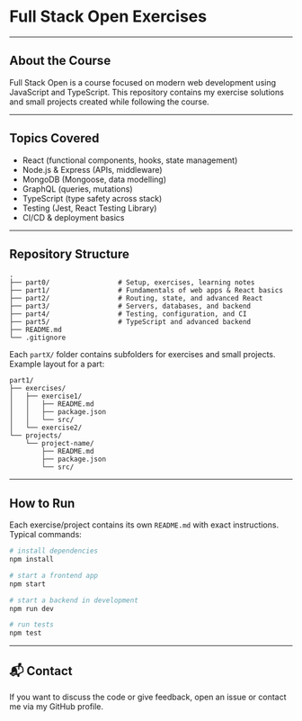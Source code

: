 # Full Stack Open Exercises

---

## About the Course
Full Stack Open is a course focused on modern web development using JavaScript and TypeScript. This repository contains my exercise solutions and small projects created while following the course.

---

## Topics Covered
- React (functional components, hooks, state management)
- Node.js & Express (APIs, middleware)
- MongoDB (Mongoose, data modelling)
- GraphQL (queries, mutations)
- TypeScript (type safety across stack)
- Testing (Jest, React Testing Library)
- CI/CD & deployment basics

---

## Repository Structure
```
.
├── part0/                 # Setup, exercises, learning notes
├── part1/                 # Fundamentals of web apps & React basics
├── part2/                 # Routing, state, and advanced React
├── part3/                 # Servers, databases, and backend
├── part4/                 # Testing, configuration, and CI
├── part5/                 # TypeScript and advanced backend
├── README.md
└── .gitignore
```

Each `partX/` folder contains subfolders for exercises and small projects. Example layout for a part:

```
part1/
├── exercises/
│   ├── exercise1/
│   │   ├── README.md
│   │   ├── package.json
│   │   └── src/
│   └── exercise2/
└── projects/
    └── project-name/
        ├── README.md
        ├── package.json
        └── src/
```

---

## How to Run
Each exercise/project contains its own `README.md` with exact instructions. Typical commands:

```bash
# install dependencies
npm install

# start a frontend app
npm start

# start a backend in development
npm run dev

# run tests
npm test
```


---

## 📬 Contact
If you want to discuss the code or give feedback, open an issue or contact me via my GitHub profile.



